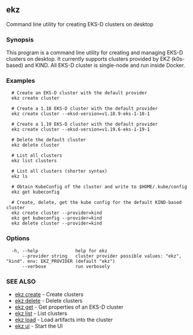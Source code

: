 ## ekz

Command line utility for creating EKS-D clusters on desktop

### Synopsis

This program is a command line utility for creating and managing EKS-D clusters on desktop.
It currently supports clusters provided by EKZ (k0s-based) and KIND.
All EKS-D cluster is single-node and run inside Docker.

### Examples

```
  # Create an EKS-D cluster with the default provider
  ekz create cluster

  # Create a 1.18 EKS-D cluster with the default provider
  ekz create cluster --eksd-version=v1.18.9-eks-1-18-1

  # Create a 1.19 EKS-D cluster with the default provider
  ekz create cluster --eksd-version=v1.19.6-eks-1-19-1

  # Delete the default cluster
  ekz delete cluster

  # List all clusters
  ekz list clusters

  # List all clusters (shorter syntax)
  ekz ls

  # Obtain KubeConfig of the cluster and write to $HOME/.kube/config
  ekz get kubeconfig

  # Create, delete, get the kube config for the default KIND-based cluster
  ekz create cluster --provider=kind
  ekz get kubeconfig --provider=kind
  ekz delete cluster --provider=kind

```

### Options

```
  -h, --help              help for ekz
      --provider string   cluster provider possible values: "ekz", "kind". env: EKZ_PROVIDER (default "ekz")
      --verbose           run verbosely
```

### SEE ALSO

* [ekz create](ekz_create.md)	 - Create clusters
* [ekz delete](ekz_delete.md)	 - Delete clusters
* [ekz get](ekz_get.md)	 - Get properties of an EKS-D cluster
* [ekz list](ekz_list.md)	 - List clusters
* [ekz load](ekz_load.md)	 - Load artifacts into the cluster
* [ekz ui](ekz_ui.md)	 - Start the UI

